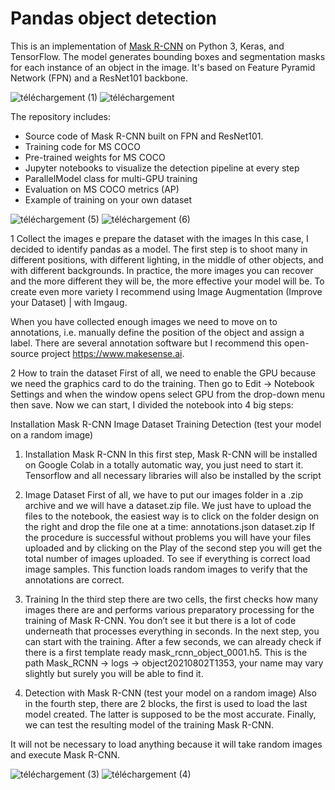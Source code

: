 # Pandas object detection 

This is an implementation of [Mask R-CNN](https://arxiv.org/abs/1703.06870) on Python 3, Keras, and TensorFlow. The model generates bounding boxes and segmentation masks for each instance of an object in the image. It's based on Feature Pyramid Network (FPN) and a ResNet101 backbone.



![téléchargement (1)](https://user-images.githubusercontent.com/119355403/210189263-84b81094-0d1e-4d6e-aa65-38436cfbd152.png)
![téléchargement](https://user-images.githubusercontent.com/119355403/210189269-401b995b-5b4a-453e-959d-bcf3fb6f1c1a.png)

The repository includes:
* Source code of Mask R-CNN built on FPN and ResNet101.
* Training code for MS COCO
* Pre-trained weights for MS COCO
* Jupyter notebooks to visualize the detection pipeline at every step
* ParallelModel class for multi-GPU training
* Evaluation on MS COCO metrics (AP)
* Example of training on your own dataset

![téléchargement (5)](https://user-images.githubusercontent.com/119355403/210189785-4efe3251-22d5-4fc9-a071-8a9b9a926713.png)
![téléchargement (6)](https://user-images.githubusercontent.com/119355403/210189787-0695367e-1473-4ab9-832f-04b8b8600809.png)

1 Collect the images e prepare the dataset with the images
In this case, I decided to identify pandas as a model.
The first step is to shoot many in different positions, with different lighting, in the middle of other objects, and with different backgrounds. In practice, the more images you can recover and the more different they will be, the more effective your model will be. To create even more variety I recommend using Image Augmentation (Improve your Dataset) | with Imgaug.

When you have collected enough images we need to move on to annotations, i.e. manually define the position of the object and assign a label. There are several annotation software but I recommend this open-source project https://www.makesense.ai.

2 How to train the dataset
First of all, we need to enable the GPU because we need the graphics card to do the training. Then go to Edit -> Notebook Settings and when the window opens select GPU from the drop-down menu then save.
Now we can start, I divided the notebook into 4 big steps:

Installation Mask R-CNN
Image Dataset
Training
Detection (test your model on a random image)

1. Installation Mask R-CNN
In this first step, Mask R-CNN will be installed on Google Colab in a totally automatic way, you just need to start it. Tensorflow and all necessary libraries will also be installed by the script
2. Image Dataset
First of all, we have to put our images folder in a .zip archive and we will have a dataset.zip file. We just have to upload the files to the notebook, the easiest way is to click on the folder design on the right and drop the file one at a time: annotations.json
dataset.zip
If the procedure is successful without problems you will have your files uploaded and by clicking on the Play of the second step you will get the total number of images uploaded.
To see if everything is correct load image samples. This function loads random images to verify that the annotations are correct.
3. Training
In the third step there are two cells, the first checks how many images there are and performs various preparatory processing for the training of Mask R-CNN. You don’t see it but there is a lot of code underneath that processes everything in seconds. In the next step, you can start with the training.
After a few seconds, we can already check if there is a first template ready mask_rcnn_object_0001.h5. This is the path Mask_RCNN -> logs -> object20210802T1353, your name may vary slightly but surely you will be able to find it.

4. Detection with Mask R-CNN (test your model on a random image)
Also in the fourth step, there are 2 blocks, the first is used to load the last model created. The latter is supposed to be the most accurate. Finally, we can test the resulting model of the training Mask R-CNN.

It will not be necessary to load anything because it will take random images and execute Mask R-CNN.

![téléchargement (3)](https://user-images.githubusercontent.com/119355403/210189275-7f77b623-035b-4d01-a7bc-13b57ff3aa39.png)
![téléchargement (4)](https://user-images.githubusercontent.com/119355403/210189280-3a022e9a-95ad-4180-9781-800f11af3b1d.png)

